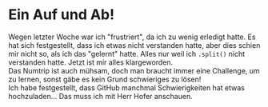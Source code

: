 # Ein Auf und Ab!

Wegen letzter Woche war ich "frustriert", da ich zu wenig erledigt hatte. Es hat sich festgestellt, dass ich etwas nicht verstanden hatte, aber dies schien mir nicht so, als ich das "gelernt" hatte.
Alles nur weil ich `.split()` nicht verstanden hatte. Jetzt ist mir alles klargeworden. \
Das Numtrip ist auch mühsam, doch man braucht immer eine Challenge, um zu lernen, sonst gäbe es kein Grund schwieriges zu lösen!\
Ich habe festgestellt, dass GitHub manchmal Schwierigkeiten hat etwas hochzuladen...
Das muss ich mit Herr Hofer anschauen.
